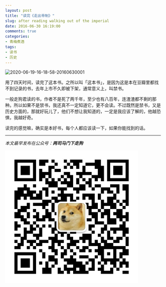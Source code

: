 ```yaml
---
layout: post
title: "读完《走出帝制》"
slug: after reading walking out of the imperial
date: 2016-06-30 16:19:00
comments: true
categories:
- 青梅煮酒
tags:
- 读书
- 历史
---
```


![2020-06-19-16-18-58-20160630001](https://raw.githubusercontent.com/xbot/image-hosting/master/blog/2020-06-19-16-18-58-20160630001.jpg)

用了四天时间，读完了这本书。之所以叫「这本书」，是因为这是本在豆瓣里都找不到记录的书，去年上市不久即被下架，通常意义上，叫禁书。

一般走狗君读的书，作者不是死了两千年，至少也有八百年，连渣渣都不剩的那种。所以如果不是禁书，我还真不一定知道它，更不会读。不过既然是禁书，又是历史方面的，那就好玩儿了，他们不想让我知道的，一定是我应该了解的，他越恐惧，我越好奇。

读完的感觉嘛，确实是本好书，每个人都应该读一下，如果你能找到的话。

<hr>

*本文最早发布在公众号：__两司马门下走狗__*

![](/images/qrcode_zougou.jpg)
